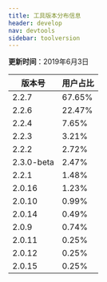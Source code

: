 ```yaml
---
title: 工具版本分布信息
header: develop
nav: devtools
sidebar: toolversion
---
```


**更新时间**：2019年6月3日

|版本号|用户占比|
|---|---|
|2.2.7 | 67.65%|
|2.2.6 | 22.47%|
|2.2.4 | 7.65%|
|2.2.3 | 3.21%|
|2.2.2 | 2.72%|
|2.3.0-beta | 2.47%|
|2.2.1 | 1.48%|
|2.0.16 | 1.23%|
|2.0.10 | 0.99%|
|2.0.14 | 0.49%|
|2.0.9 | 0.74%|
|2.0.11 | 0.25%|
|2.0.12 | 0.25%|
|2.0.15 | 0.25%|


















